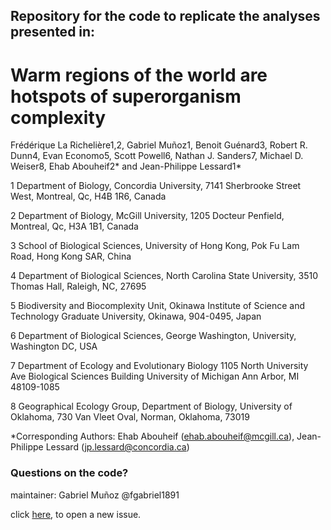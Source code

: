
## Repository for the code to replicate the analyses presented in: 



# Warm regions of the world are hotspots of superorganism complexity

Frédérique La Richelière1,2, Gabriel Muñoz1, Benoit Guénard3, Robert R. Dunn4, Evan Economo5, Scott Powell6, Nathan J. Sanders7, Michael D. Weiser8, Ehab Abouheif2* and Jean-Philippe Lessard1*


1 Department of Biology, Concordia University, 7141 Sherbrooke Street West, Montreal, Qc, H4B 1R6, Canada

2 Department of Biology, McGill University, 1205 Docteur Penfield, Montreal, Qc, H3A 1B1, Canada

3 School of Biological Sciences, University of Hong Kong, Pok Fu Lam Road, Hong Kong SAR, China 

4 Department of Biological Sciences, North Carolina State University, 3510 Thomas Hall, Raleigh, NC, 27695

5 Biodiversity and Biocomplexity Unit, Okinawa Institute of Science and Technology Graduate University, Okinawa, 904-0495, Japan

6 Department of Biological Sciences, George Washington, University, Washington DC, USA

7 Department of Ecology and Evolutionary Biology 1105 North University Ave Biological Sciences Building University of Michigan Ann Arbor, MI 48109-1085

8 Geographical Ecology Group, Department of Biology, University of Oklahoma, 730 Van Vleet Oval, Norman, Oklahoma, 73019

*Corresponding Authors: Ehab Abouheif (ehab.abouheif@mcgill.ca), Jean-Philippe Lessard (jp.lessard@concordia.ca)



### Questions on the code? 

maintainer: Gabriel Muñoz @fgabriel1891


click [here](https://github.com/lessardlab/GlobalPolyMorp/issues/new), to open a new issue. 


